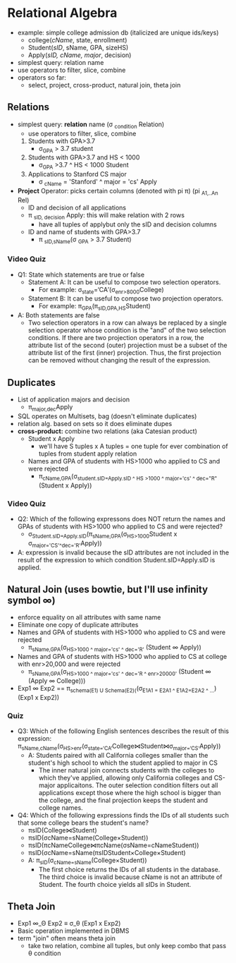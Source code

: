# Relational Algebra
- example: simple college admission db (italicized are unique ids/keys)
    - college(*cName*, state, enrollment)
    - Student(*sID*, sName, GPA, sizeHS)
    - Apply(*sID, cName, major*, decision)
- simplest query: relation name
- use operators to filter, slice, combine
- operators so far:
    - select, project, cross-product, natural join, theta join

## Relations
- simplest query: **relation** name (σ <sub>condition</sub> Relation)
    - use operators to filter, slice, combine 
    1. Students with GPA>3.7
        - σ<sub>GPA</sub> > 3.7 student
    2. Students with GPA>3.7 and HS < 1000
        - σ<sub>GPA</sub> >3.7 ^ HS < 1000 Student
    3. Applications to Stanford CS major
        - σ <sub>cName</sub> = 'Stanford' ^ major = 'cs' Apply
- **Project** Operator: picks certain columns (denoted with pi π) (pi <sub>A1,..An</sub> Rel)
    - ID and decision of all applications
    - π <sub>sID, decision</sub> Apply: this will make relation with 2 rows
        - have all tuples of applybut only the sID and decision columns
    - ID and name of students with GPA>3.7 
        - π <sub>sID,sName</sub>(σ <sub>GPA</sub> > 3.7 Student)

### Video Quiz
- Q1: State which statements are true or false
    - Statement A: It can be useful to compose two selection operators.
        - For example: σ<sub>state</sub>=‘CA′(σ<sub>enr>8000</sub>College)
    - Statement B: It can be useful to compose two projection operators.
        - For example: π<sub>GPA</sub>(π<sub>sID,GPA,HS</sub>Student)
- A: Both statements are false
    - Two selection operators in a row can always be replaced by a single selection operator whose condition is the "and" of the two selection conditions. If there are two projection operators in a row, the attribute list of the second (outer) projection must be a subset of the attribute list of the first (inner) projection. Thus, the first projection can be removed without changing the result of the expression.

## Duplicates
- List of application majors and decision
    - π<sub>major,dec</sub>Apply
- SQL operates on Multisets, bag (doesn't eliminate duplicates)
- relation alg. based on sets so it does eliminate dupes
- **cross-product:** combine two relations (aka Catesian product)
    - Student x Apply 
        - we'll have S tuples x A tuples = one tuple for ever combination of tuples from student apply relation
    - Names and GPA of students with HS>1000 who applied to CS and were rejected
        - π<sub>cName,GPA</sub>(σ<sub>student.sID=Apply.sID ^ HS >1000 ^ major='cs' ^ dec="R"</sub>(Student x Apply))

### Video Quiz
- Q2: Which of the following expressons does NOT return the names and GPAs of students with HS>1000 who applied to CS and were rejected?
    - σ<sub>Student.sID=Apply.sID</sub>(π<sub>sName,GPA</sub>(σ<sub>HS>1000</sub>Student x σ<sub>major='CS'^dec='R'</sub>Apply))
- A: expression is invalid because the sID attributes are not included in the result of the expression to which condition Student.sID=Apply.sID is applied.

## Natural Join (uses bowtie, but I'll use infinity symbol ∞)
- enforce equality on all attributes with same name 
- Eliminate one copy of duplicate attributes
- Names and GPA of students with HS>1000 who applied to CS and were rejected
    - π<sub>sName,GPA</sub>(σ<sub>HS>1000 ^ major='cs' ^ dec='R'</sub> (Student ∞ Apply))
- Names and GPA of students with HS>1000 who applied to CS at college with enr>20,000 and were rejected
    - π<sub>sName,GPA</sub>(σ<sub>HS>1000 ^ major='cs' ^ dec='R ^ enr>20000'</sub> (Student ∞ (Apply ∞ College)))
- Exp1 ∞ Exp2 == π<sub>schema(E1) U Schema(E2)(</sub>(σ<sub>E1A1 = E2A1 ^ E1A2=E2A2 ^ ...</sub>)(Exp1 x Exp2))

### Quiz
- Q3: Which of the following English sentences describes the result of this expression:
π<sub>sName,cName</sub>(σ<sub>HS>enr</sub>(σ<sub>state=‘CA‘</sub>College⋈Student⋈σ<sub>major=‘CS‘</sub>Apply))
    - A: Students paired with all California colleges smaller than the student's high school to which the student applied to major in CS 
        - The inner natural join connects students with the colleges to which they've applied, allowing only California colleges and CS-major applicaitons. The outer selection condition filters out all applications except those where the high school is bigger than the college, and the final projection keeps the student and college names.
- Q4: Which of the following expressions finds the IDs of all students such that some college bears the student's name?
    - πsID(College⋈Student)
    - πsID(σcName=sName(College×Student))
    - πsID(πcNameCollege⋈πcName(σsName=cNameStudent))
    - πsID(σcName=sName(πsIDStudent×College×Student)
    - A: π<sub>sID</sub>(σ<sub>cName=sName</sub>(College×Student))
        - The first choice returns the IDs of all students in the database. The third choice is invalid because cName is not an attribute of Student. The fourth choice yields all sIDs in Student.

## Theta Join
- Exp1 ∞\_Θ Exp2 ≡ σ\_θ (Exp1 x Exp2) 
- Basic operation implemented in DBMS
- term "join" often means theta join
    - take two relation, combine all tuples, but only keep combo that pass θ condition

